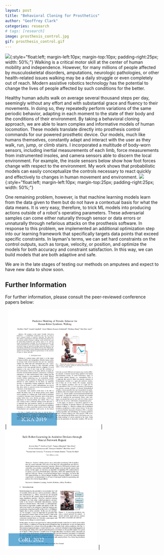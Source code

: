 ```yaml
---
layout: post
title: "Behavioral Cloning for Prosthetics"
author: "Geoffrey Clark"
categories: research
# tags: [research]
image: prosthesis_control.jpg
gif: prosthesis_control.gif
---
```


![](assets/img/prosthesis_control.gif){:style="float:left; margin-left:10px; margin-top:10px; padding-right:25px; width: 50%;"} 
Walking is a critical motor skill at the center of human mobility and independence. However, for many millions of people affected by musculoskeletal disorders, amputations, neurologic pathologies, or other health-related issues walking may be a daily struggle or even completely out of reach. Modern assistive robotics technology has the potential to change the lives of people affected by such conditions for the better.

<!-- note out of context is confusing -->
Healthy human adults walk on average several thousand steps per day, seemingly without any effort and with substantial grace and fluency to their movements. In doing so, they repeatedly perform variations of the same periodic behavior, adapting in each moment to the state of their body and the conditions of their environment. By taking a behavioral cloning approach, we are able to learn complex and informative models of human locomotion. These models translate directly into prosthesis control commands for our powered prosthetic device. Our models, much like humans themselves, constantly adapt and interact with the user as they walk, run, jump, or climb stairs. I incorporated a multitude of body-worn sensors, including inertial measurements of each limb, force measurements from instrumented insoles, and camera sensors able to discern the local environment. For example, the insole sensors below show how foot forces change with respect to the environment. My work shows that probabilistic models can easily conceptualize the controls necessary to react quickly and effectively to changes in human movement and environment.
![](assets/img/foot_pressure.gif){:style="float:left; margin-left:10px; margin-top:25px; padding-right:25px; width: 50%;"} 

One remaining problem, however, is that machine learning models learn from the data given to them but do not have a contextual basis for what the data means. It is very easy, therefore, to trick ML models into producing actions outside of a robot's operating parameters. These adversarial samples can come either naturally through sensor or data errors or unnaturally through nefarious attacks on the prosthesis software. In response to this problem, we implemented an additional optimization step into our learning framework that specifically targets data points that exceed specific constraints. In layman's terms, we can set hard constraints on the control outputs, such as torque, velocity, or position, and optimize the models for both accuracy and constraint satisfaction. In this way, we can build models that are both adaptive and safe.

We are in the late stages of testing our methods on amputees and expect to have new data to show soon.

## Further Information
For further information, please consult the peer-reviewed conference papers below:

| <a href="https://arxiv.org/pdf/2005.13139.pdf"><img src="/assets/img/ICRA2019.png" alt="drawing" width="300"/></a> | <a href="https://openreview.net/pdf?id=X4228W0QpvN"><img src="/assets/img/CoRL2022.png" alt="drawing" width="300"/></a> |




<!-- link to icra2019 video with pic of video and play button-->


